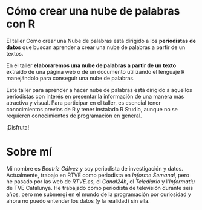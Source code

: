 # Cómo crear una nube de palabras con R

El taller Como crear una Nube de palabras está dirigido a los **periodistas de datos** que buscan aprender a crear una nube de palabras a partir de un textos. 

En el taller **elaboraremos una nube de palabras a partir de un texto** extraído de una página web o de un documento utilizando el lenguaje R manejándolo para conseguir una nube de palabras.

Este taller para aprender a hacer nube de palabras está dirigido a aquellos periodistas con interés en presentar la información de una manera más atractiva y visual. Para participar en el taller, es esencial tener conocimientos previos de R y tener instalado R Studio, aunque no se requieren conocimientos de programación en general.

¡Disfruta!



# Sobre mí

Mi nombre es *Beatriz Gálvez* y soy periodista de investigación y datos. Actualmente, trabajo en RTVE como periodista en _Informe Semanal_, pero he pasado por las web de _RTVE.es_, el _Canal24h_, el _Telediario_ y l'_Informatiu_ de TVE Catalunya. 
He trabajado como periodista de televisión durante seis años, pero me submergí en el mundo de la programación por curiosidad y ahora no puedo entender los datos (y la realidad) sin ella. 
